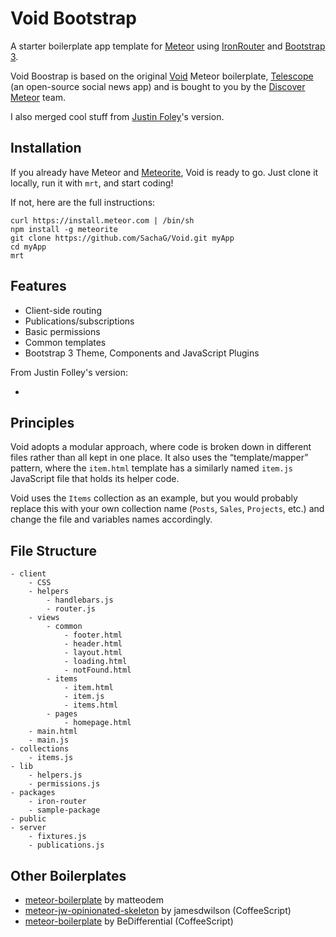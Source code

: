 # Void Bootstrap

A starter boilerplate app template for [Meteor](http://meteor.com) using [IronRouter](https://github.com/EventedMind/iron-router) and [Bootstrap 3](http://getbootstrap).

Void Boostrap is based on the original [Void](http://github.com/SachaG/Void) Meteor boilerplate, [Telescope](http://telesc.pe) (an open-source social news app) and is bought to you by the [Discover Meteor](https://www.discovermeteor.com) team.

I also merged cool stuff from [Justin Foley](https://github.com/jfols)'s version.

## Installation

If you already have Meteor and [Meteorite](https://github.com/oortcloud/meteorite/), Void is ready to go. Just clone it locally, run it with `mrt`, and start coding!

If not, here are the full instructions:

```
curl https://install.meteor.com | /bin/sh
npm install -g meteorite
git clone https://github.com/SachaG/Void.git myApp
cd myApp
mrt
```

## Features

- Client-side routing
- Publications/subscriptions
- Basic permissions
- Common templates
- Bootstrap 3 Theme, Components and JavaScript Plugins

From Justin Folley's version:

- 

## Principles

Void adopts a modular approach, where code is broken down in different files rather than all kept in one place. It also uses the “template/mapper” pattern, where the `item.html` template has a similarly named `item.js` JavaScript file that holds its helper code.

Void uses the `Items` collection as an example, but you would probably replace this with your own collection name (`Posts`, `Sales`, `Projects`, etc.) and change the file and variables names accordingly. 

## File Structure

```
- client
	- CSS
	- helpers
		- handlebars.js
		- router.js
	- views
		- common
			- footer.html
			- header.html
			- layout.html
			- loading.html
			- notFound.html
		- items
			- item.html
			- item.js
			- items.html
		- pages
			- homepage.html
	- main.html
	- main.js
- collections
	- items.js
- lib
	- helpers.js
	- permissions.js
- packages
	- iron-router
	- sample-package
- public
- server
	- fixtures.js
	- publications.js
```

## Other Boilerplates

- [meteor-boilerplate](https://github.com/matteodem/meteor-boilerplate) by matteodem
- [meteor-jw-opinionated-skeleton](https://github.com/jamesdwilson/meteor-jw-opinionated-skeleton) by jamesdwilson (CoffeeScript)
- [meteor-boilerplate](https://github.com/BeDifferential/meteor-boilerplate) by BeDifferential (CoffeeScript)
